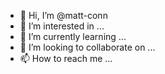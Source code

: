 - 👋 Hi, I’m @matt-conn
- 👀 I’m interested in ...
- 🌱 I’m currently learning ...
- 💞️ I’m looking to collaborate on ...
- 📫 How to reach me ...

<!---
matt-conn/matt-conn is a ✨ special ✨ repository because its `README.md` (this file) appears on your GitHub profile.
You can click the Preview link to take a look at your changes.
--->
